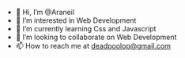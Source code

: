 - 👋 Hi, I’m @Araneil
- 👀 I’m interested in Web Development  
- 🌱 I’m currently learning Css and Javascript
- 💞️ I’m looking to collaborate on Web Development
- 📫 How to reach me at deadpoolop@gmail.com

<!---
Araneil/Araneil is a ✨ special ✨ repository because its `README.md` (this file) appears on your GitHub profile.
You can click the Preview link to take a look at your changes.
--->
